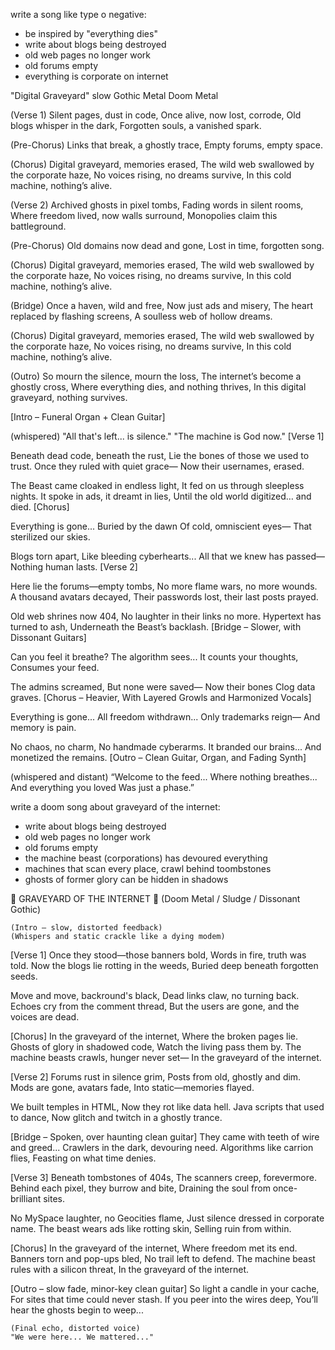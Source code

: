write a song like type o negative:
 - be inspired by "everything dies"
 - write about blogs being destroyed
 - old web pages no longer work
 - old forums empty
 - everything is corporate on internet


"Digital Graveyard"
slow Gothic Metal Doom Metal

(Verse 1)
Silent pages, dust in code,
Once alive, now lost, corrode,
Old blogs whisper in the dark,
Forgotten souls, a vanished spark.

(Pre-Chorus)
Links that break, a ghostly trace,
Empty forums, empty space.

(Chorus)
Digital graveyard, memories erased,
The wild web swallowed by the corporate haze,
No voices rising, no dreams survive,
In this cold machine, nothing’s alive.

(Verse 2)
Archived ghosts in pixel tombs,
Fading words in silent rooms,
Where freedom lived, now walls surround,
Monopolies claim this battleground.

(Pre-Chorus)
Old domains now dead and gone,
Lost in time, forgotten song.

(Chorus)
Digital graveyard, memories erased,
The wild web swallowed by the corporate haze,
No voices rising, no dreams survive,
In this cold machine, nothing’s alive.

(Bridge)
Once a haven, wild and free,
Now just ads and misery,
The heart replaced by flashing screens,
A soulless web of hollow dreams.

(Chorus)
Digital graveyard, memories erased,
The wild web swallowed by the corporate haze,
No voices rising, no dreams survive,
In this cold machine, nothing’s alive.

(Outro)
So mourn the silence, mourn the loss,
The internet’s become a ghostly cross,
Where everything dies, and nothing thrives,
In this digital graveyard, nothing survives.




[Intro – Funeral Organ + Clean Guitar]

(whispered)
"All that's left... is silence."
"The machine is God now."
[Verse 1]

Beneath dead code, beneath the rust,
Lie the bones of those we used to trust.
Once they ruled with quiet grace—
Now their usernames, erased.

The Beast came cloaked in endless light,
It fed on us through sleepless nights.
It spoke in ads, it dreamt in lies,
Until the old world digitized… and died.
[Chorus]

Everything is gone...
Buried by the dawn
Of cold, omniscient eyes—
That sterilized our skies.

Blogs torn apart,
Like bleeding cyberhearts...
All that we knew has passed—
Nothing human lasts.
[Verse 2]

Here lie the forums—empty tombs,
No more flame wars, no more wounds.
A thousand avatars decayed,
Their passwords lost, their last posts prayed.

Old web shrines now 404,
No laughter in their links no more.
Hypertext has turned to ash,
Underneath the Beast’s backlash.
[Bridge – Slower, with Dissonant Guitars]

Can you feel it breathe?
The algorithm sees...
It counts your thoughts,
Consumes your feed.

The admins screamed,
But none were saved—
Now their bones
Clog data graves.
[Chorus – Heavier, With Layered Growls and Harmonized Vocals]

Everything is gone...
All freedom withdrawn...
Only trademarks reign—
And memory is pain.

No chaos, no charm,
No handmade cyberarms.
It branded our brains...
And monetized the remains.
[Outro – Clean Guitar, Organ, and Fading Synth]

(whispered and distant)
“Welcome to the feed...
Where nothing breathes...
And everything you loved
Was just a phase.”





write a doom song about graveyard of the internet:
 - write about blogs being destroyed
 - old web pages no longer work
 - old forums empty
 - the machine beast (corporations) has devoured everything
 - machines that scan every place, crawl behind toombstones
 - ghosts of former glory can be hidden in shadows

🎵 GRAVEYARD OF THE INTERNET 🎵
(Doom Metal / Sludge / Dissonant Gothic)

    (Intro – slow, distorted feedback)
    (Whispers and static crackle like a dying modem)

[Verse 1]
Once they stood—those banners bold,
Words in fire, truth was told.
Now the blogs lie rotting in the weeds,
Buried deep beneath forgotten seeds.

Move and move, backround's black,
Dead links claw, no turning back.
Echoes cry from the comment thread,
But the users are gone, and the voices are dead.

[Chorus]
In the graveyard of the internet,
Where the broken pages lie.
Ghosts of glory in shadowed code,
Watch the living pass them by.
The machine beasts crawls, hunger never set—
In the graveyard of the internet.

[Verse 2]
Forums rust in silence grim,
Posts from old, ghostly and dim.
Mods are gone, avatars fade,
Into static—memories flayed.

We built temples in HTML,
Now they rot like data hell.
Java scripts that used to dance,
Now glitch and twitch in a ghostly trance.

[Bridge – Spoken, over haunting clean guitar]
They came with teeth of wire and greed...
Crawlers in the dark, devouring need.
Algorithms like carrion flies,
Feasting on what time denies.

[Verse 3]
Beneath tombstones of 404s,
The scanners creep, forevermore.
Behind each pixel, they burrow and bite,
Draining the soul from once-brilliant sites.

No MySpace laughter, no Geocities flame,
Just silence dressed in corporate name.
The beast wears ads like rotting skin,
Selling ruin from within.

[Chorus]
In the graveyard of the internet,
Where freedom met its end.
Banners torn and pop-ups bled,
No trail left to defend.
The machine beast rules with a silicon threat,
In the graveyard of the internet.

[Outro – slow fade, minor-key clean guitar]
So light a candle in your cache,
For sites that time could never stash.
If you peer into the wires deep,
You’ll hear the ghosts begin to weep...

    (Final echo, distorted voice)
    "We were here... We mattered..."
